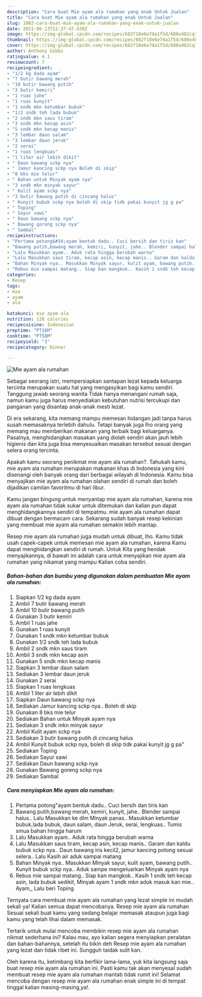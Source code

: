 ```yaml
---
description: "Cara buat Mie ayam ala rumahan yang enak Untuk Jualan"
title: "Cara buat Mie ayam ala rumahan yang enak Untuk Jualan"
slug: 1002-cara-buat-mie-ayam-ala-rumahan-yang-enak-untuk-jualan
date: 2021-06-13T12:37:47.630Z
image: https://img-global.cpcdn.com/recipes/682f18e6e74a1f5d/680x482cq70/mie-ayam-ala-rumahan-foto-resep-utama.jpg
thumbnail: https://img-global.cpcdn.com/recipes/682f18e6e74a1f5d/680x482cq70/mie-ayam-ala-rumahan-foto-resep-utama.jpg
cover: https://img-global.cpcdn.com/recipes/682f18e6e74a1f5d/680x482cq70/mie-ayam-ala-rumahan-foto-resep-utama.jpg
author: Anthony Gibbs
ratingvalue: 4.1
reviewcount: 7
recipeingredient:
- "1/2 kg dada ayam"
- "7 butir bawang merah"
- "10 butir bawang putih"
- "3 butir kemiri"
- "1 ruas jahe"
- "1 ruas kunyit"
- "1 sndk mkn ketumbar bubuk"
- "1/2 sndk teh lada bubuk"
- "2 sndk mkn saus tiram"
- "3 sndk mkn kecap asin"
- "5 sndk mkn kecap manis"
- "3 lembar daun salam"
- "3 lembar daun jeruk"
- "2 serai"
- "1 ruas lengkuas"
- "1 liter air lebih dikit"
- " Daun bawang sckp nya"
- " Jamur kancing sckp nya Boleh di skip"
- "8 bks mie telur"
- " Bahan untuk Minyak ayam nya"
- "3 sndk mkn minyak sayur"
- " Kulit ayam sckp nya"
- "3 butir bawang putih di cincang halus"
- " Kunyit bubuk sckp nya boleh di skip tidk pakai kunyit jg g pa"
- " Toping"
- " Sayur sawi"
- " Daun bawang sckp nya"
- " Bawang goreng sckp nya"
- " Sambal"
recipeinstructions:
- "Pertama potong&#34;ayam bentuk dadu.. Cuci bersih dan tiris kan"
- "Bawang putih,bawang merah, kemiri, kunyit, jahe.. Blender sampai halus.. Lalu Masukkan ke dlm Minyak panas.. Masukkan ketumbar bubuk,lada bubuk, daun salam, daun Jeruk, serai, lengkuas.. Tumis smua bahan hingga harum"
- "Lalu Masukkan ayam.. Aduk rata hingga berubah warna"
- "Lalu Masukkan saus tiram, kecap asin, kecap manis.. Garam dan kaldu bubuk sckp nya.. Daun bawang iris kecil2, jamur kancing potong sesuai selera.. Lalu Kasih air aduk sampai matang"
- "Bahan Minyak nya.. Masukkan Minyak sayur, kulit ayam, bawang putih.. Kunyit bubuk sckp nya.. Aduk sampe mengeluarkan Minyak ayam nya"
- "Rebus mie sampai matang.. Siap kan mangkok.. Kasih 1 sndk teh kecap asin, lada bubuk sedikit, Minyak ayam 1 sndk mkn aduk masuk kan mie.. Ayam,, Lalu beri Toping"
categories:
- Resep
tags:
- mie
- ayam
- ala

katakunci: mie ayam ala 
nutrition: 128 calories
recipecuisine: Indonesian
preptime: "PT16M"
cooktime: "PT58M"
recipeyield: "3"
recipecategory: Dinner

---
```



![Mie ayam ala rumahan](https://img-global.cpcdn.com/recipes/682f18e6e74a1f5d/680x482cq70/mie-ayam-ala-rumahan-foto-resep-utama.jpg)

Sebagai seorang istri, mempersiapkan santapan lezat kepada keluarga tercinta merupakan suatu hal yang mengasyikan bagi kamu sendiri. Tanggung jawab seorang  wanita Tidak hanya menangani rumah saja, namun kamu juga harus menyediakan kebutuhan nutrisi tercukupi dan panganan yang disantap anak-anak mesti lezat.

Di era  sekarang, kita memang mampu memesan hidangan jadi tanpa harus susah memasaknya terlebih dahulu. Tetapi banyak juga lho orang yang memang mau memberikan makanan yang terbaik bagi keluarganya. Pasalnya, menghidangkan masakan yang diolah sendiri akan jauh lebih higienis dan kita juga bisa menyesuaikan masakan tersebut sesuai dengan selera orang tercinta. 



Apakah kamu seorang penikmat mie ayam ala rumahan?. Tahukah kamu, mie ayam ala rumahan merupakan makanan khas di Indonesia yang kini disenangi oleh banyak orang dari berbagai wilayah di Indonesia. Kamu bisa menyajikan mie ayam ala rumahan olahan sendiri di rumah dan boleh dijadikan camilan favoritmu di hari libur.

Kamu jangan bingung untuk menyantap mie ayam ala rumahan, karena mie ayam ala rumahan tidak sukar untuk ditemukan dan kalian pun dapat menghidangkannya sendiri di tempatmu. mie ayam ala rumahan dapat dibuat dengan bermacam cara. Sekarang sudah banyak resep kekinian yang membuat mie ayam ala rumahan semakin lebih mantap.

Resep mie ayam ala rumahan juga mudah untuk dibuat, lho. Kamu tidak usah capek-capek untuk memesan mie ayam ala rumahan, karena Kamu dapat menghidangkan sendiri di rumah. Untuk Kita yang hendak menyajikannya, di bawah ini adalah cara untuk menyajikan mie ayam ala rumahan yang nikamat yang mampu Kalian coba sendiri.

<!--inarticleads1-->

##### Bahan-bahan dan bumbu yang digunakan dalam pembuatan Mie ayam ala rumahan:

1. Siapkan 1/2 kg dada ayam
1. Ambil 7 butir bawang merah
1. Ambil 10 butir bawang putih
1. Gunakan 3 butir kemiri
1. Ambil 1 ruas jahe
1. Gunakan 1 ruas kunyit
1. Gunakan 1 sndk mkn ketumbar bubuk
1. Gunakan 1/2 sndk teh lada bubuk
1. Ambil 2 sndk mkn saus tiram
1. Ambil 3 sndk mkn kecap asin
1. Gunakan 5 sndk mkn kecap manis
1. Siapkan 3 lembar daun salam
1. Sediakan 3 lembar daun jeruk
1. Gunakan 2 serai
1. Siapkan 1 ruas lengkuas
1. Ambil 1 liter air lebih dikit
1. Siapkan  Daun bawang sckp nya
1. Sediakan  Jamur kancing sckp nya.. Boleh di skip
1. Gunakan 8 bks mie telur
1. Sediakan  Bahan untuk Minyak ayam nya
1. Sediakan 3 sndk mkn minyak sayur
1. Ambil  Kulit ayam sckp nya
1. Sediakan 3 butir bawang putih di cincang halus
1. Ambil  Kunyit bubuk sckp nya, boleh di skip tidk pakai kunyit jg g pa&#34;
1. Sediakan  Toping
1. Sediakan  Sayur sawi
1. Sediakan  Daun bawang sckp nya
1. Gunakan  Bawang goreng sckp nya
1. Sediakan  Sambal




<!--inarticleads2-->

##### Cara menyiapkan Mie ayam ala rumahan:

1. Pertama potong&#34;ayam bentuk dadu.. Cuci bersih dan tiris kan
1. Bawang putih,bawang merah, kemiri, kunyit, jahe.. Blender sampai halus.. Lalu Masukkan ke dlm Minyak panas.. Masukkan ketumbar bubuk,lada bubuk, daun salam, daun Jeruk, serai, lengkuas.. Tumis smua bahan hingga harum
1. Lalu Masukkan ayam.. Aduk rata hingga berubah warna
1. Lalu Masukkan saus tiram, kecap asin, kecap manis.. Garam dan kaldu bubuk sckp nya.. Daun bawang iris kecil2, jamur kancing potong sesuai selera.. Lalu Kasih air aduk sampai matang
1. Bahan Minyak nya.. Masukkan Minyak sayur, kulit ayam, bawang putih.. Kunyit bubuk sckp nya.. Aduk sampe mengeluarkan Minyak ayam nya
1. Rebus mie sampai matang.. Siap kan mangkok.. Kasih 1 sndk teh kecap asin, lada bubuk sedikit, Minyak ayam 1 sndk mkn aduk masuk kan mie.. Ayam,, Lalu beri Toping




Ternyata cara membuat mie ayam ala rumahan yang lezat simple ini mudah sekali ya! Kalian semua dapat mencobanya. Resep mie ayam ala rumahan Sesuai sekali buat kamu yang sedang belajar memasak ataupun juga bagi kamu yang telah lihai dalam memasak.

Tertarik untuk mulai mencoba membikin resep mie ayam ala rumahan nikmat sederhana ini? Kalau mau, ayo kalian segera menyiapkan peralatan dan bahan-bahannya, setelah itu bikin deh Resep mie ayam ala rumahan yang lezat dan tidak ribet ini. Sungguh taidak sulit kan. 

Oleh karena itu, ketimbang kita berfikir lama-lama, yuk kita langsung saja buat resep mie ayam ala rumahan ini. Pasti kamu tak akan menyesal sudah membuat resep mie ayam ala rumahan mantab tidak rumit ini! Selamat mencoba dengan resep mie ayam ala rumahan enak simple ini di tempat tinggal kalian masing-masing,ya!.

